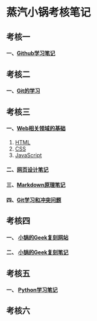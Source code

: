 # 蒸汽小锅考核笔记

## 考核一 
#### 一、[Github学习笔记](https://github.com/Zqxg/Tasks/blob/main/%E8%80%83%E6%A0%B8%E4%B8%80.md)

## 考核二
#### 一、[Git的学习](https://github.com/Zqxg/Tasks/blob/main/%E8%80%83%E6%A0%B8%E4%BA%8C.md)

## 考核三
#### 一、[Web相关领域的基础](https://github.com/Zqxg/Tasks/blob/main/%E8%80%83%E6%A0%B8%E4%B8%89.md)
1. [HTML](https://github.com/Zqxg/Tasks/blob/main/%E8%80%83%E6%A0%B8%E4%B8%89.md/#1)
2. [CSS](https://github.com/Zqxg/Tasks/blob/main/%E8%80%83%E6%A0%B8%E4%B8%89.md/#2)
3. [JavaScript](https://github.com/Zqxg/Tasks/blob/main/%E8%80%83%E6%A0%B8%E4%B8%89.md/#3)

#### 二、[网页设计笔记](https://github.com/Zqxg/Tasks/blob/main/%E7%BD%91%E9%A1%B5%E8%AE%BE%E8%AE%A1%E7%AC%94%E8%AE%B0.md)

#### 三、[Markdown原理笔记](https://github.com/Zqxg/Tasks/blob/main/markdown%E5%8E%9F%E7%90%86.md)
#### 四、[Git学习和冲突问题](https://github.com/Zqxg/Tasks/blob/main/Git%E5%AD%A6%E4%B9%A0%E5%92%8C%E5%86%B2%E7%AA%81%E9%97%AE%E9%A2%98.md)

## 考核四
#### 一、 [小锅的Geek复刻网站](https://zqxg.github.io/Assessment-IV/)
#### 二、 [小锅的Geek复刻笔记](https://github.com/Zqxg/Tasks/blob/main/%E8%80%83%E6%A0%B8%E5%9B%9B%20Geek%E7%BD%91%E7%AB%99%E5%A4%8D%E5%88%BB.md)
  
## 考核五
#### 一、 [Python学习笔记](https://github.com/Zqxg/Tasks/blob/main/%E8%80%83%E6%A0%B8%E4%BA%94%20Python%E5%AD%A6%E4%B9%A0%E7%AC%94%E8%AE%B0.md)

## 考核六
